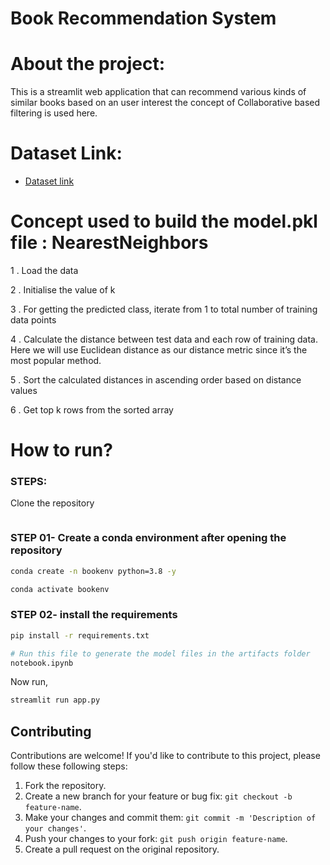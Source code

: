 # Book Recommendation System

# About the project:

This is a streamlit web application that can recommend various kinds of similar books based on an user interest the concept of Collaborative based filtering is used here.

# Dataset Link:

* [Dataset link](https://www.kaggle.com/datasets/saurabhbagchi/books-dataset)

# Concept used to build the model.pkl file : NearestNeighbors

1 . Load the data
	
2 . Initialise the value of k

3 . For getting the predicted class, iterate from 1 to total number of training data points

4 . Calculate the distance between test data and each row of training data. Here we will use Euclidean distance as our distance metric since it’s the most popular method. 

5 . Sort the calculated distances in ascending order based on distance values
	
6 . Get top k rows from the sorted array

# How to run?
### STEPS:

Clone the repository

```bash

```
### STEP 01- Create a conda environment after opening the repository

```bash
conda create -n bookenv python=3.8 -y
```

```bash
conda activate bookenv
```


### STEP 02- install the requirements
```bash
pip install -r requirements.txt
```


```bash
# Run this file to generate the model files in the artifacts folder
notebook.ipynb
```

Now run,
```bash
streamlit run app.py
```


## Contributing

Contributions are welcome! If you'd like to contribute to this project, please follow these following steps:

1. Fork the repository.
2. Create a new branch for your feature or bug fix: `git checkout -b feature-name`.
3. Make your changes and commit them: `git commit -m 'Description of your changes'`.
4. Push your changes to your fork: `git push origin feature-name`.
5. Create a pull request on the original repository.
